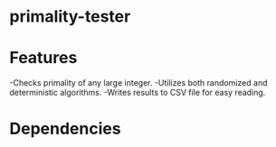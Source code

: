 # primality-tester

# Features

-Checks primality of any large integer.
-Utilizes both randomized and deterministic algorithms.
-Writes results to CSV file for easy reading.

# Dependencies

